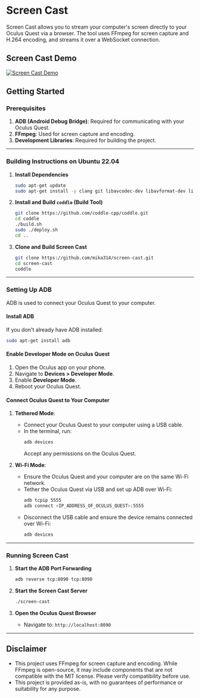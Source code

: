 # Screen Cast

Screen Cast allows you to stream your computer's screen directly to your Oculus Quest via a browser. The tool uses FFmpeg for screen capture and H.264 encoding, and streams it over a WebSocket connection.

## **Screen Cast Demo**

[![Screen Cast Demo](https://img.youtube.com/vi/sL3Lxmemyn0/0.jpg)](https://youtu.be/sL3Lxmemyn0)


## **Getting Started**

### **Prerequisites**
1. **ADB (Android Debug Bridge)**: Required for communicating with your Oculus Quest.
2. **FFmpeg**: Used for screen capture and encoding.
3. **Development Libraries**: Required for building the project.

---

### **Building Instructions on Ubuntu 22.04**

1. **Install Dependencies**
   ```bash
   sudo apt-get update
   sudo apt-get install -y clang git libavcodec-dev libavformat-dev libavutil-dev libswresample-dev libx11-dev libxext-dev libxfixes-dev pkg-config
   ```

2. **Install and Build `coddle` (Build Tool)**
   ```bash
   git clone https://github.com/coddle-cpp/coddle.git
   cd coddle
   ./build.sh
   sudo ./deploy.sh
   cd ..
   ```

3. **Clone and Build Screen Cast**
   ```bash
   git clone https://github.com/mika314/screen-cast.git
   cd screen-cast
   coddle
   ```

---

### **Setting Up ADB**

ADB is used to connect your Oculus Quest to your computer.

#### **Install ADB**
If you don't already have ADB installed:
```bash
sudo apt-get install adb
```

#### **Enable Developer Mode on Oculus Quest**
1. Open the Oculus app on your phone.
2. Navigate to **Devices > Developer Mode**.
3. Enable **Developer Mode**.
4. Reboot your Oculus Quest.

#### **Connect Oculus Quest to Your Computer**
1. **Tethered Mode**:
   - Connect your Oculus Quest to your computer using a USB cable.
   - In the terminal, run:
     ```bash
     adb devices
     ```
     Accept any permissions on the Oculus Quest.

2. **Wi-Fi Mode**:
   - Ensure the Oculus Quest and your computer are on the same Wi-Fi network.
   - Tether the Oculus Quest via USB and set up ADB over Wi-Fi:
     ```bash
     adb tcpip 5555
     adb connect <IP_ADDRESS_OF_OCULUS_QUEST>:5555
     ```
   - Disconnect the USB cable and ensure the device remains connected over Wi-Fi:
     ```bash
     adb devices
     ```

---

### **Running Screen Cast**

1. **Start the ADB Port Forwarding**
   ```bash
   adb reverse tcp:8090 tcp:8090
   ```

2. **Start the Screen Cast Server**
   ```bash
   ./screen-cast
   ```

3. **Open the Oculus Quest Browser**
   - Navigate to: `http://localhost:8090`

---

## **Disclaimer**

- This project uses FFmpeg for screen capture and encoding. While FFmpeg is open-source, it may include components that are not compatible with the MIT license. Please verify compatibility before use.
- This project is provided as-is, with no guarantees of performance or suitability for any purpose.
